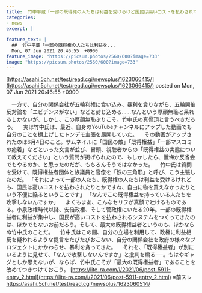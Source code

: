 ```yaml
---
title:  竹中平蔵「一部の既得権の人たちは利益を受けるけど国民は高いコストを払わされている。なんでこの既得権益者たちを攻撃しないの？」★3  
categories:
- news
excerpt: |
  
feature_text: |
  ##  竹中平蔵「一部の既得権の人たちは利益を...
  Mon, 07 Jun 2021 20:46:55  +0900
feature_image: "https://picsum.photos/2560/600?image=733"
image: "https://picsum.photos/2560/600?image=733"
---
```


[https://asahi.5ch.net/test/read.cgi/newsplus/1623066415/](https://asahi.5ch.net/test/read.cgi/newsplus/1623066415/)
posted on Mon, 07 Jun 2021 20:46:55  +0900

<!--more-->

　一方で、自分の関係会社が五輪利権に食い込み、暴利を貪りながら、五輪開催反対論を「エビデンスがない」などと封じ込める……なんという厚顔無恥と呆れるしかないが、しかし、この厚顔無恥ぶりこそ、竹中氏の真骨頂と言うべきだろう。 　実は竹中氏は、最近、自身のYouTubeチャンネルにアップした動画でも自分のことを棚上げしたトンデモ主張を展開していた。 　その動画がアップされたのは6月4日のこと。サムネイルに「国民の敵」「既得権益」「一部マスコミの癒着」などといった文言が並び、冒頭、視聴者からの「既得権益の実態について教えてください」という質問が掲げられたので、もしかしたら、懺悔か反省会でもやるのか、と思ったのだが、もちろんそうではなかった。 　竹中氏は質問を受けて、既得権益者団体と族議員と官僚を「鉄の三角形」と呼び、こう主張したのだ。 「それによって一部の人たち、既得権の人たちは利益を受けるけれども、国民は高いコストを払わされたりとかですね、自由に物を買えなかったりという不便に陥るということです」 「なんでこの既得権益を持っている人たちを攻撃しないんですか」 　よくもまあ、こんなセリフが真顔で吐けるものである。小泉政権時代以降、安倍政権、そして菅政権にいたる20年。一部の既得権益者に利益が集中し、国民が高いコストを払わされるシステムをつくってきたのは、ほかでもないお前だろう。そして、最大の既得権益者というのも、ほかならぬ竹中氏のことだ。 　竹中氏はこの間、自分の立場を利用して、政権に利益相反を疑われるような提言をたびたびおこない、自分の関係会社を政府の様々なプロジェクトにかかわらせ、暴利を貪ってきた。 　それを、「既得権益者」が別にいるように見せて、「なんで攻撃しないんですか」と批判を煽る──。もはやギャグとしか思えないが、ならば、竹中氏こそが「最大の既得権益者」であることを改めてつきつけておこう。 [https://lite-ra.com/i/2021/06/post-5911-entry_2.html](https://lite-ra.com/i/2021/06/post-5911-entry_2.html) ※前スレ https://asahi.5ch.net/test/read.cgi/newsplus/1623060514/
